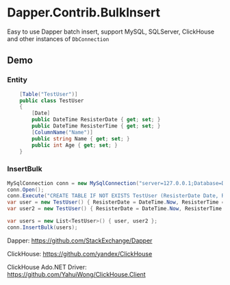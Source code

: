 # Dapper.Contrib.BulkInsert

Easy to use Dapper batch insert, support MySQL, SQLServer, ClickHouse and other instances of `DbConnection`


## Demo

### Entity

```c#
    [Table("TestUser")]
    public class TestUser
    {
        [Date]
        public DateTime ResisterDate { get; set; }
        public DateTime ResisterTime { get; set; }
        [ColumnName("Name")]
        public string Name { get; set; }
        public int Age { get; set; }
    }

```
### InsertBulk
```c#
MySqlConnection conn = new MySqlConnection("server=127.0.0.1;Database=Demo;Uid=root;Pwd=root");
conn.Open();
conn.Execute("CREATE TABLE IF NOT EXISTS TestUser (ResisterDate Date, ResisterTime DateTime, Name varchar(200), Age int(11)) ENGINE=InnoDB");
var user = new TestUser() { ResisterDate = DateTime.Now, ResisterTime = DateTime.Now, Age = 18, Name = "Jack" };
var user2 = new TestUser() { ResisterDate = DateTime.Now, ResisterTime = DateTime.Now, Age = 18, Name = "Tom" };

var users = new List<TestUser>() { user, user2 };
conn.InsertBulk(users);
```



Dapper: https://github.com/StackExchange/Dapper

ClickHouse: https://github.com/yandex/ClickHouse

ClickHouse Ado.NET Driver: https://github.com/YahuiWong/ClickHouse.Client
